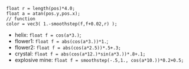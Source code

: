 
```
float r = length(pos)*4.0;
float a = atan(pos.y,pos.x);
// function
color = vec3( 1.-smoothstep(f,f+0.02,r) );
```

* helix: `float f = cos(a*3.)`;
* flower1: `float f = abs(cos(a*3.))*1.`;
* flower2: `float f = abs(cos(a*2.5))*.5+.3;`
* crystal: `float f = abs(cos(a*12.)*sin(a*3.))*.8+.1;`
* explosive mine: `float f = smoothstep(-.5,1., cos(a*10.))*0.2+0.5;`

